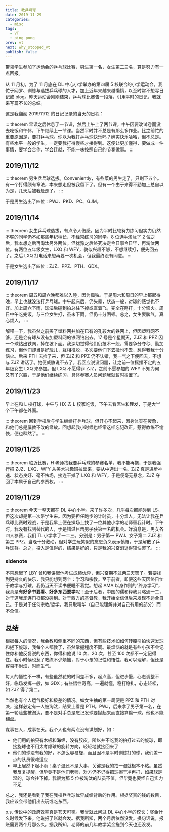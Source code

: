 ```yaml
---
title: 教乒乓球
date: 2019-11-29
categories:
  - misc
tags:
  - VT
  - ping pong
prev: vt
next: why_stopped_vt
publish: false
---
```


带领学生参加了运动会的乒乓球比赛，男生第一名，女生第二三名，算是努力有一点回报。

<!-- more -->

从 11 月初，为了 11 月底在 DL 中心小学举办的第四届 5 校联合的小学运动会，我忙于网罗、训练与选拔乒乓球的人才，加上近年来越来越懒惰，以至时常不想写日记或 blog。昨天运动会刚刚结束，乒乓球比赛告一段落，引用平时的日记，我就来写篇不长的总结。

这是我翻阅 2019/11/12 的日记记录的当天的日程：

::: theorem
早读之后休息了一节课，然后上午上了两节课，中午因要改试卷而没去吃饭和午休，下午继续上一节课。当然平时并不总是有那么多作业。比之前忙的重要原因是，要打乒乓球。你以为我打乒乓球快乐吗？确实快乐哈哈，但不总是。有些水平一般的学生，一定要我打得慢些才接得到。这便让更加懂得，要做成一件事情，要学会合作、学会迁就，不能一味按照自己的节奏做事。
:::

## 2019/11/12

::: theorem
男生乒乓球选拔。Conveniently，有些菜的男生走了，只剩下五个。有一个打得颇有章法，本来想走但被我留下了。但有一个由于来得不勤加上总自以为是，几天后被我赶走了。
:::

于是男生选出了四位：PWJ、PKD、PC、GJM。

## 2019/11/14

::: theorem
女生乒乓球选拔，有点令人伤感。因为平时比较努力练习但实力仍然不够的同学仍不如那些年纪稍长、不经常练习的同学。8 位选手淘汰了 2 位之后，我本想之后再淘汰另外两位。但犹豫之后终究决定今日事今日毕，再淘汰两位。有两位五年级女生，LXQ 和 WFY，貌似兴趣不够，不想继续打，便先回去了。之后 LXQ 打电话来想再要一次机会，但我最终没有同意。
:::

于是女生选出了四位：ZJZ、PPZ、PTH、GDX。

## 2019/11/17

::: theorem
周五和周六晚都难以入睡，因为孤独。于是周六和周日的早上都起得晚，早上也就没法打乒乓球。中午起床后，仍头晕，状态一般，对球的感觉也不好。加上周六下雨，球湿后碰到拍总往下掉或直着飞，完全在瞎打，十分恼火。周日中午吃完饭，与三位女生打，虽未下雨，但仍十分困顿。总之，女生耍脾气，真心烦人。
:::

解释一下，我虽然之前买了塑料网并加在已有的孔较大的铁网上，但因塑料网不够，还是会有球从没有加塑料网的铁网钻出去。17 号是个星期天，ZJZ 和 PPZ 因一个球钻出铁网，掉在坡下面。我深切觉得他们仍技术一般，需要争分夺秒、勤加练习，但他们却当是好玩儿，互相推脱，多次要他们下去捡也不去，惹得我我十分恼火。后来 PTH 去捡了来，但 ZJZ 和 PPZ 仍不认错，我一气之下便回去，不想与 ZJZ 讲话了。她便威胁说不去了，我回应说没问题，让之前一位摇摆不定的五年级女生 LXQ 来参加。但 LXQ 不愿得罪 ZJZ，之前不愿参加的 WFY 不知为何又有了兴趣，于是他们继续练习，具体参赛人员问题我就暂时搁置了。

## 2019/11/23

早上在和 L 校打球，中午与 HX 去 L 校家吃饭，下午去看医生和理发，于是大半个下午都在外面。

::: theorem
回到学校后与学生继续打乒乓球，但开心不起来，因身体实在疲惫，和他们总是屡教不改的缘故。回想起我小时候也经常这样忘记改正，惹得教练不愉快，便也释然了。
:::

## 2019/11/25

::: theorem
临近比赛，H 老师找我要乒乓球的参赛名单，我不能再拖，于是我强行把 ZJZ、LXQ、WFY 从美术兴趣班拉出来，要从中选出一名。ZJZ 真是进步神速、状态良好、毫不怯场，接连干掉了 LXQ 和 WFY，于是便毫无悬念，ZJZ 夺回了本属于自己的参赛权。
:::

## 2019/11/29

::: theorem
今天一整天都在 DL 中心小学。来了许多次，几乎每次都能碰到 LS。但这次却是第一次带学生来。因为要担任跑步的计时员，十分烦人，无法让我在乒乓球比赛时观战，于是我早上便在操场上找了一位其他小学的老师替我计时。下午时，我没有找到替代的人，于是错过目击男子获第一名的机会。好消息是，男女各四人参赛，我们 TL 小学拿了一二三。分别是：男子第一 PWJ、女子第二 ZJZ 和第三 PPZ。当晚十分激动，但对学生玩笑似的忘恩负义表示愤慨，于是解散了乒乓球群。总之，投入是值得的，结果是好的，只是我的兴奋消逝得较快罢了。
:::

### sidenote

不禁想起了 LBY 曾和我讲起他考试成绩优异，但兴奋期不过两三天罢了。若要找到更持久的快乐，我只能想到两个：学习和宗教。至于前者，即便这些天因终日忙于教学与打球，我仍当天不读书便睡不着觉。想起 AMA 以身作则的“终身学习”，我真是**有好多书要看、好多东西要学**呢！至于后者，中国的儒和释我只略通一二，对于道我却连门框都没碰到。对于西方的基督教，我开始全信但后来发现不适合自己。于是对于任何宗教/哲学，我只取精华（自己能理解并对自己有用的部分）而不全信。

## 总结

根据每人的情况，我会教和侧重不同的东西，但有些技术如如何转腰引拍快速发球和搓下旋球，我每个人都教了，虽然掌握程度不同。最烦恼的就是有些小孩不会记住你和他反复说的东西，你得和他说 10 次、20 次，甚至 100 次都不一定记得住。我小时候也惹了教练不少烦恼，对于小孩的记性和悟性，我可以理解，但还是容易不耐烦，时而生气。

每人的悟性不一样，有些虽然花的时间差不多，起点高，但进步慢，心态调整不好，临场发挥一般，如 GDX；有些悟性奇高，一遍就懂，稳打稳扎，心态轻松，如 ZJZ 得了第二。

当然也有个人运气极好和极差的情况。如女生抽的第一局便是 PPZ 和 PTH 对决，这样必定有一人被淘汰，结果上看是 PTH。PWJ，后来拿了男子第一名，在第一轮险些被淘汰，要不是对手总是忘记发球要抛起来而直接算输一球，他也不能翻盘。

谋事在人，成事在天。我个人也有两点没有谋划好，如：

- 他们用的拍只有木板和海绵，没有胶皮，所以并不吃我的拍打过去的旋球，即接旋球也不用太考虑球的旋转方向，轻轻地就接回来了
- 他们的球没有我的好，不怎么容易旋，而且因不是平时训练打的球，我们差一点的队员很难适应
- 早上居然下起小雨！桌子湿还不是大事，关键是我的拍一湿就根本不粘。虽然我反复提醒，但毕竟不是他们老师，对方仍不记得把球擦干净再打，如果球是湿的，球会往下掉。我很为那 5 位被淘汰的队员不值，但毕竟也要怪自己实力不足

总之，我还是看到了我在我校乒乓球优异成绩背后的作用。根据奖赏的钱的数目，我应该会带他们出去玩或吃东西。

p.s. 传说中的政府效率真是苍天可鉴。我曾就此问过 DL 中心小学的校长：奖金什么时候发下来。他说报了账就会发。据我所知，两个月后依然没发。换句话说，报账需要两个月那么久。据我所知，老师的前几年教学奖金拖到今天也还没发。
